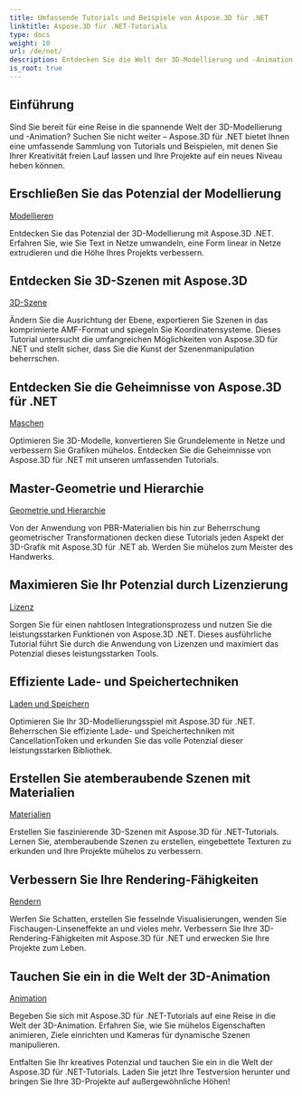 ```yaml
---
title: Umfassende Tutorials und Beispiele von Aspose.3D für .NET
linktitle: Aspose.3D für .NET-Tutorials
type: docs
weight: 10
url: /de/net/
description: Entdecken Sie die Welt der 3D-Modellierung und -Animation mit Aspose.3D für .NET-Tutorials. Werten Sie Ihre Projekte mühelos auf – vom Rendering bis zur linearen Extrusion.
is_root: true
---
```

## Einführung

Sind Sie bereit für eine Reise in die spannende Welt der 3D-Modellierung und -Animation? Suchen Sie nicht weiter – Aspose.3D für .NET bietet Ihnen eine umfassende Sammlung von Tutorials und Beispielen, mit denen Sie Ihrer Kreativität freien Lauf lassen und Ihre Projekte auf ein neues Niveau heben können.

##  Erschließen Sie das Potenzial der Modellierung
[Modellieren](./3d-modeling/)

Entdecken Sie das Potenzial der 3D-Modellierung mit Aspose.3D .NET. Erfahren Sie, wie Sie Text in Netze umwandeln, eine Form linear in Netze extrudieren und die Höhe Ihres Projekts verbessern.


##  Entdecken Sie 3D-Szenen mit Aspose.3D
[3D-Szene](./3d-scene/)

Ändern Sie die Ausrichtung der Ebene, exportieren Sie Szenen in das komprimierte AMF-Format und spiegeln Sie Koordinatensysteme. Dieses Tutorial untersucht die umfangreichen Möglichkeiten von Aspose.3D für .NET und stellt sicher, dass Sie die Kunst der Szenenmanipulation beherrschen.

##  Entdecken Sie die Geheimnisse von Aspose.3D für .NET
[Maschen](./meshes/)

Optimieren Sie 3D-Modelle, konvertieren Sie Grundelemente in Netze und verbessern Sie Grafiken mühelos. Entdecken Sie die Geheimnisse von Aspose.3D für .NET mit unseren umfassenden Tutorials.


##  Master-Geometrie und Hierarchie
[Geometrie und Hierarchie](./geometry-and-hierarchy/)

Von der Anwendung von PBR-Materialien bis hin zur Beherrschung geometrischer Transformationen decken diese Tutorials jeden Aspekt der 3D-Grafik mit Aspose.3D für .NET ab. Werden Sie mühelos zum Meister des Handwerks.

##  Maximieren Sie Ihr Potenzial durch Lizenzierung
[Lizenz](./license/)

Sorgen Sie für einen nahtlosen Integrationsprozess und nutzen Sie die leistungsstarken Funktionen von Aspose.3D .NET. Dieses ausführliche Tutorial führt Sie durch die Anwendung von Lizenzen und maximiert das Potenzial dieses leistungsstarken Tools.

##  Effiziente Lade- und Speichertechniken
[Laden und Speichern](./loading-and-saving/)

Optimieren Sie Ihr 3D-Modellierungsspiel mit Aspose.3D für .NET. Beherrschen Sie effiziente Lade- und Speichertechniken mit CancellationToken und erkunden Sie das volle Potenzial dieser leistungsstarken Bibliothek.

##  Erstellen Sie atemberaubende Szenen mit Materialien
[Materialien](./materials/)

Erstellen Sie faszinierende 3D-Szenen mit Aspose.3D für .NET-Tutorials. Lernen Sie, atemberaubende Szenen zu erstellen, eingebettete Texturen zu erkunden und Ihre Projekte mühelos zu verbessern.

##  Verbessern Sie Ihre Rendering-Fähigkeiten
[Rendern](./rendering/)

Werfen Sie Schatten, erstellen Sie fesselnde Visualisierungen, wenden Sie Fischaugen-Linseneffekte an und vieles mehr. Verbessern Sie Ihre 3D-Rendering-Fähigkeiten mit Aspose.3D für .NET und erwecken Sie Ihre Projekte zum Leben.

##  Tauchen Sie ein in die Welt der 3D-Animation
[Animation](./animation/)

Begeben Sie sich mit Aspose.3D für .NET-Tutorials auf eine Reise in die Welt der 3D-Animation. Erfahren Sie, wie Sie mühelos Eigenschaften animieren, Ziele einrichten und Kameras für dynamische Szenen manipulieren.


Entfalten Sie Ihr kreatives Potenzial und tauchen Sie ein in die Welt der Aspose.3D für .NET-Tutorials. Laden Sie jetzt Ihre Testversion herunter und bringen Sie Ihre 3D-Projekte auf außergewöhnliche Höhen!